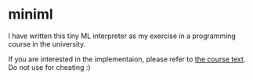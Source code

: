 miniml
======

I have written this tiny ML interpreter as my exercise in a programming course in the university.

If you are interested in the implementaion, please refer to [the course text](http://www.fos.kuis.kyoto-u.ac.jp/~t-sekiym/classes/isle4/text.pdf).
Do not use for cheating :)
